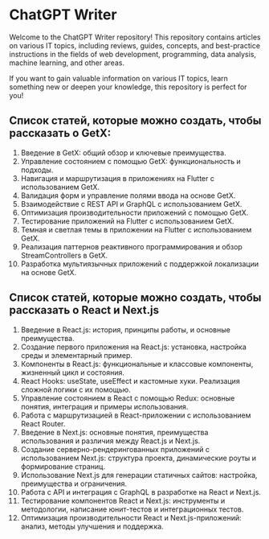 # ChatGPT Writer

Welcome to the ChatGPT Writer repository! This repository contains articles on various IT topics, including reviews, guides, concepts, and best-practice instructions in the fields of web development, programming, data analysis, machine learning, and other areas.

If you want to gain valuable information on various IT topics, learn something new or deepen your knowledge, this repository is perfect for you!

## Cписок статей, которые можно создать, чтобы рассказать о GetX:

1. Введение в GetX: общий обзор и ключевые преимущества.
2. Управление состоянием с помощью GetX: функциональность и подходы.
3. Навигация и маршрутизация в приложениях на Flutter с использованием GetX.
4. Валидация форм и управление полями ввода на основе GetX.
5. Взаимодействие с REST API и GraphQL с использованием GetX.
6. Оптимизация производительности приложений с помощью GetX.
7. Тестирование приложений на Flutter с использованием GetX.
8. Темная и светлая темы в приложении на Flutter с использованием GetX.
9. Реализация паттернов реактивного программирования и обзор StreamControllers в GetX.
10. Разработка мультиязычных приложений с поддержкой локализации на основе GetX.

## Cписок статей, которые можно создать, чтобы рассказать о React и Next.js

1. Введение в React.js: история, принципы работы, и основные преимущества.
2. Создание первого приложения на React.js: установка, настройка среды и элементарный пример.
3. Компоненты в React.js: функциональные и классовые компоненты, жизненный цикл и состояния.
4. React Hooks: useState, useEffect и кастомные хуки. Реализация сложной логики с их помощью.
5. Управление состоянием в React с помощью Redux: основные понятия, интеграция и примеры использования.
6. Работа с маршрутизацией в React-приложении с использованием React Router.
7. Введение в Next.js: основные понятия, преимущества использования и различия между React.js и Next.js.
8. Создание серверно-рендерингованных приложений с использованием Next.js: структура проекта, динамические роуты и формирование страниц.
9. Использование Next.js для генерации статичных сайтов: настройка, преимущества и ограничения.
10. Работа с API и интеграция с GraphQL в разработке на React и Next.js.
11. Тестирование компонентов React и Next.js: инструменты и методологии, написание юнит-тестов и интеграционных тестов.
12. Оптимизация производительности React и Next.js-приложений: анализ, методы улучшения и поддержка.

